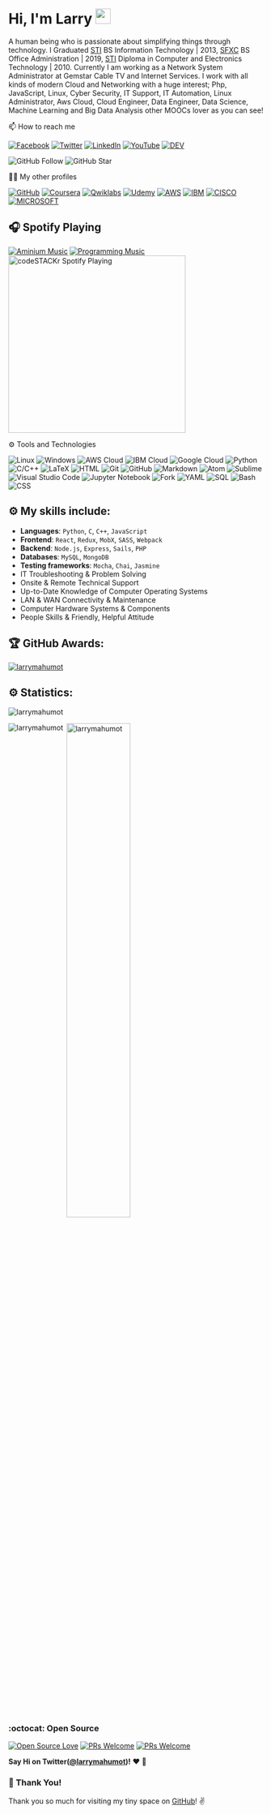 # Hi, I'm Larry <img src="https://raw.githubusercontent.com/MartinHeinz/MartinHeinz/master/wave.gif" width="30px">

A human being who is passionate about simplifying things through technology. I Graduated [STI](https://www.sti.edu/) BS Information Technology | 2013, [SFXC](https://sfxc.edu.ph/) BS Office Administration | 2019, [STI](https://www.sti.edu/) Diploma in Computer and Electronics Technology | 2010. Currently I am working as a Network System Administrator at Gemstar Cable TV and Internet Services. I work with all kinds of modern Cloud and Networking with a huge interest; Php, JavaScript, Linux, Cyber Security, IT Support, IT Automation, Linux Administrator, Aws Cloud, Cloud Engineer, Data Engineer, Data Science, Machine Learning and Big Data Analysis other MOOCs lover as you can see!

📫 How to reach me

[![Facebook](https://img.shields.io/badge/facebook-%231877F2.svg?&style=for-the-badge&logo=facebook&logoColor=white)](https://www.facebook.com/larrymahumot/) [![Twitter](https://img.shields.io/badge/twitter-%231DA1F2.svg?&style=for-the-badge&logo=twitter&logoColor=white)](https://twitter.com/larrymahumot) [![LinkedIn](https://img.shields.io/badge/linkedin-%230077B5.svg?&style=for-the-badge&logo=linkedin&logoColor=white)](https://www.linkedin.com/in/larry-bert-mahumot-06027767/) [![YouTube](https://img.shields.io/badge/youtube-%23FF0000.svg?&style=for-the-badge&logo=youtube&logoColor=white)](https://youtube.com/larrymahumot) [![DEV](https://img.shields.io/badge/DEV-%23000000.svg?&style=for-the-badge&logo=dev.to&logoColor=white)](https://dev.to/larrymahumot) 


![GitHub Follow](https://img.shields.io/github/followers/larrymahumot.svg?style=social&label=Follow)
![GitHub Star](https://img.shields.io/github/stars/larrymahumot?affiliations=OWNER%2CCOLLABORATOR&style=social&label=Star)


👨‍💻 My other profiles

<a href="https://github.com/larrymahumot"><img src="https://img.shields.io/github/followers/larrymahumot.svg?label=GitHub&style=social" alt="GitHub"></a>
[![Coursera](https://img.shields.io/badge/--dev?label=Coursera&logo=coursera&style=social)](https://www.coursera.org/user/ba13c68072bfb7f15e9da8a093b99aca)
[![Qwiklabs](https://img.shields.io/badge/--dev?label=Qwiklabs&logo=qwiklabs&style=social)](https://www.qwiklabs.com/public_profiles/5bb2a3d1-3437-42e9-8a93-6f2e53cc3648)
[![Udemy](https://img.shields.io/badge/--dev?label=udemy&logo=udemy&style=social)](https://www.udemy.com/user/larry-bert-g-mahumot/)
[![AWS](https://img.shields.io/badge/--dev?label=amazon&logo=amazon&style=social)](https://www.aws.training/)
[![IBM](https://img.shields.io/badge/--dev?label=IBM&logo=IBM&style=social)](https://myibm.ibm.com/)
[![CISCO](https://img.shields.io/badge/--dev?label=CISCO&logo=CISCO&style=social/)](https://www.netacad.com/)
[![MICROSOFT](https://img.shields.io/badge/--dev?label=Microsoft&logo=Microsoft&style=social/)](https://www.training.nttdataph.com/)


 ## :headphones: Spotify Playing

[![Aminium Music](https://img.shields.io/badge/Aminium%20Music-%231DB954.svg?&style=for-the-badge&logo=spotify&logoColor=white)](https://open.spotify.com/playlist/68k4R2WLQ6mWSybS75OFaC#_=_) [![Programming Music](https://img.shields.io/badge/Programming%20Music-%231DB954.svg?&style=for-the-badge&logo=spotify&logoColor=white)](https://open.spotify.com/playlist/1FWq5Cu05LmtSHgFEXRnZO?si=FozGJF9nRXq2wTv_JpN2wQ)<br>
[<img src="https://now-playing-codestackr.vercel.app/api/spotify-playing" alt="codeSTACKr Spotify Playing" width="350" />](https://open.spotify.com/playlist/68k4R2WLQ6mWSybS75OFaC#_=_)



⚙ Tools and Technologies

![Linux](https://img.shields.io/badge/-Linux-333333?style=flat&logo=linux)
![Windows](https://img.shields.io/badge/-Windows-333333?style=flat&logo=windows)
![AWS Cloud](https://img.shields.io/badge/-AWS%20Cloud-333333?style=flat&logo=amazon)
![IBM Cloud](https://img.shields.io/badge/-IBM%20Cloud-333333?style=flat&logo=ibm)
![Google Cloud](https://img.shields.io/badge/-Google%20Cloud-333333?style=flat&logo=google-cloud)
![Python](https://img.shields.io/badge/-Python-333333?style=flat&logo=python)
![C/C++](https://img.shields.io/badge/-C/C++-333333?style=flat&logo=c)
![LaTeX](https://img.shields.io/badge/-LaTeX-333333?style=flat&logo=latex)
![HTML](https://img.shields.io/badge/-HTML-333333?style=flat&logo=HTML5)
![Git](https://img.shields.io/badge/-Git-333333?style=flat&logo=git)
![GitHub](https://img.shields.io/badge/-GitHub-333333?style=flat&logo=github)
![Markdown](https://img.shields.io/badge/-Markdown-333333?style=flat&logo=markdown)
![Atom](https://img.shields.io/badge/-Atom-333333?style=flat&logo=atom)
![Sublime](https://img.shields.io/badge/-Sublime%20-333333?style=flat&logo=sublime-text)
![Visual Studio Code](https://img.shields.io/badge/-Visual%20Studio%20Code-333333?style=flat&logo=visual-studio-code&logoColor=007ACC)
![Jupyter Notebook](https://img.shields.io/badge/-Jupyter%20Notebook-333333?style=flat&logo=jupyter)
![Fork](https://img.shields.io/badge/-Fork-333333?style=flat&logo=fork)
![YAML](https://img.shields.io/badge/-YAML-333333)
![SQL](https://img.shields.io/badge/-SQL-333333?style=flat)
![Bash](https://img.shields.io/badge/-Bash-333333?style=flat)
![CSS](https://img.shields.io/badge/-CSS-333333?style=flat)

## :gear: My skills include:

- **Languages**: `Python`, `C`, `C++`, `JavaScript`
- **Frontend**: `React`, `Redux`, `MobX`, `SASS`, `Webpack`
- **Backend**: `Node.js`, `Express`, `Sails`, `PHP`
- **Databases**: `MySQL`, `MongoDB`
- **Testing frameworks**: `Mocha`, `Chai`, `Jasmine`
- IT Troubleshooting & Problem Solving
- Onsite & Remote Technical Support
- Up-to-Date Knowledge of Computer Operating Systems
- LAN & WAN Connectivity & Maintenance
- Computer Hardware Systems & Components
- People Skills & Friendly, Helpful Attitude

## :trophy: GitHub Awards:

<p align="left">
<p align="left"> <a href="https://github.com/ryo-ma/github-profile-trophy"><img src="https://github-profile-trophy.vercel.app/?username=larrymahumot" alt="larrymahumot" /></a> </p>

## :gear: Statistics:

<p align="left"><p>
<img align="center" src="https://github-readme-streak-stats.herokuapp.com/?user=larrymahumot&" alt="larrymahumot"/></p>
<img align="left" src="https://github-readme-stats.vercel.app/api/top-langs/?username=larrymahumot&layout=compact&hide=html" alt="larrymahumot" /></p>
<p>&nbsp;<img align="center" src="https://github-readme-stats.vercel.app/api?username=larrymahumot&show_icons=true&count_private=true" alt="larrymahumot" width="50%"/></p>

### :octocat: Open Source

[![Open Source Love](https://badges.frapsoft.com/os/v2/open-source.svg?v=103)](https://github.com/larrymahumot) [![PRs Welcome](https://img.shields.io/badge/PRs-welcome-brightgreen.svg?style=flat&logo=github)](https://github.com/larrymahumot) [![PRs Welcome](https://komarev.com/ghpvc/?username=larrymahumot&label=Profile%20views&color=0e75b6&style=flat)](https://github.com/larrymahumot)


**Say Hi on Twitter([@larrymahumot](https://twitter.com/larrymahumot))!** :heart: 💬

### :hugs: Thank You!

Thank you so much for visiting my tiny space on [GitHub](https://github.com/larrymahumot)! :v:











